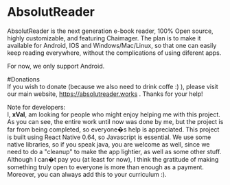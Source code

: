 # AbsolutReader

AbsolutReader is the next generation e-book reader, 100% Open source, highly customizable, and featuring Chaimager. 
The plan is to make it available for Android, IOS and Windows/Mac/Linux, so that one can easily keep reading everywhere,
without the complications of using diferent apps.

For now, we only support Android.

#Donations  
If you wish to donate (because we also need to drink coffe :) ), please visit our main website, https://absolutreader.works . Thanks for your help! 

Note for developers:  
I, **xVal**, am looking for people who might enjoy helping me with this project.
As you can see, the entire work until now was done by me, but the project is far from being completed, so 
everyone�s help is appreciated. This project is built using React Native 0.64, so Javascript is
essential. We use some native libraries, so if you speak java, you are welcome as well, since we need
to do a "cleanup" to make the app lightier, as well as some other stuff.
Although I can�t pay you (at least for now), I think the gratitude of making
something truly open to everyone is more than enough as a payment. Moreover, you can always add this to your curriculum :).
